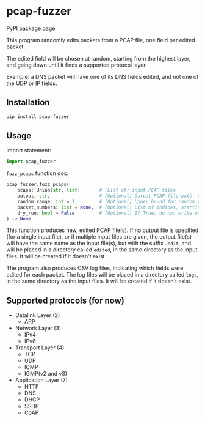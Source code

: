 # pcap-fuzzer

[PyPI package page](https://pypi.org/project/pcap-fuzzer/)

This program randomly edits packets from a PCAP file,
one field per edited packet.

The edited field will be chosen at random,
starting from the highest layer, and going down until it finds a supported protocol layer.

Example: a DNS packet will have one of its DNS fields edited,
and not one of the UDP or IP fields.


## Installation

```bash
pip install pcap-fuzzer
```

## Usage

Import statement:
```python
import pcap_fuzzer
```

`fuzz_pcaps` function doc:
```python
pcap_fuzzer.fuzz_pcaps(
    pcaps: Union[str, list]       # (List of) input PCAP files
    output: str,                  # [Optional] Output PCAP file path. Used only if a single input file is specified.
    random_range: int = 1,        # [Optional] Upper bound for random range (not included). Defaults to 1.
    packet_numbers: list = None,  # [Optional] List of indices, starting from 1, of packets to edit. If not specified, packets are randomly picked.
    dry_run: bool = False         # [Optional] If True, do not write output PCAP file(s).
) -> None
```

This function produces new, edited PCAP file(s).
If no output file is specified (for a single input file),
or if multiple input files are given,
the output file(s) will have the same name as the input file(s),
but with the suffix `.edit`,
and will be placed in a directory called `edited`,
in the same directory as the input files.
It will be created if it doesn't exist.

The program also produces CSV log files,
indicating which fields were edited for each packet.
The log files will be placed in a directory called `logs`,
in the same directory as the input files.
It will be created if it doesn't exist.


## Supported protocols (for now)

* Datalink Layer (2)
  * ARP
* Network Layer (3)
  * IPv4
  * IPv6
* Transport Layer (4)
  * TCP
  * UDP
  * ICMP
  * IGMP(v2 and v3)
* Application Layer (7)
  * HTTP
  * DNS
  * DHCP
  * SSDP
  * CoAP

